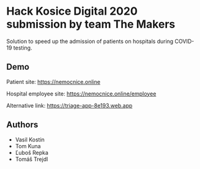 # Hack Kosice Digital 2020 submission by team The Makers

Solution to speed up the admission of patients on hospitals during COVID-19 testing.

## Demo

Patient site: https://nemocnice.online

Hospital employee site: https://nemocnice.online/employee

Alternative link: https://triage-app-8e193.web.app

## Authors

- Vasil Kostin
- Tom Kuna
- Ľuboš Repka
- Tomáš Trejdl
